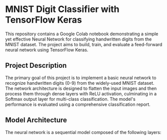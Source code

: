 # MNIST Digit Classifier with TensorFlow Keras

This repository contains a Google Colab notebook demonstrating a simple yet effective Neural Network for classifying handwritten digits from the MNIST dataset. The project aims to build, train, and evaluate a feed-forward neural network using TensorFlow Keras.

## Project Description

The primary goal of this project is to implement a basic neural network to recognize handwritten digits (0-9) from the widely-used MNIST dataset. The network architecture is designed to flatten the input images and then process them through dense layers with ReLU activation, culminating in a Softmax output layer for multi-class classification. The model's performance is evaluated using a comprehensive classification report.



## Model Architecture

The neural network is a sequential model composed of the following layers:

